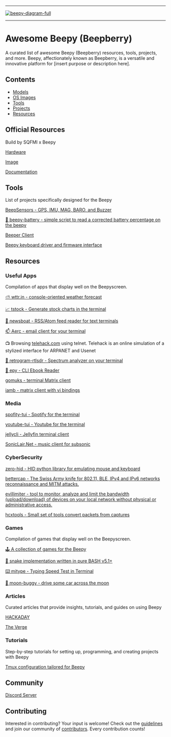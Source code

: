 
<!-- image banner -->
<hr>



<a href="https://github.com/samxplogs/awesome-beepy">
  <img src="https://pbs.twimg.com/media/FxeJng-WcAEHknK?format=jpg&name=4096x4096" align="center" alt="beepy-diagram-full" title="Beepy Shipping">
</a>

<hr>

# Awesome Beepy (Beepberry)

A curated list of awesome Beepy (Beepberry) resources, tools, projects, and more. Beepy, affectionately known as Beepberry, is a versatile and innovative platform for [insert purpose or description here].

## Contents

- [Models](#models)
- [OS Images](#os-images)
- [Tools](#tools)
- [Projects](#projects)
- [Resources](#resources)

## Official Resources
Build by SQFMI x Beepy

[Hardware](https://github.com/sqfmi/beepy-hardware)

[Image](https://github.com/beeper/beepy)

[Documentation](https://github.com/sqfmi/beepy-docs)

<!-- ## OS Images

[Adapted descriptions of OS Images suitable for Beepy, similar to those listed for Raspberry Pi]
-->

## Tools

List of projects specifically designed for the Beepy

[BeepSensors - GPS, IMU, MAG, BARO, and Buzzer](https://github.com/57Bravo/BeepSensors) 

[🔋 beepy-battery - simple script to read a corrected battery percentage on the beepy](https://github.com/strafplanet/beepy-battery)


[Beeper Client](https://github.com/beeper/beepycli)


[Beepy keyboard driver and firmware interface](https://github.com/ardangelo/beepberry-keyboard-driver)

## Resources

### Useful Apps

Compilation of apps that display well on the Beepyscreen.

[⛅ wttr.in - console-oriented weather forecast ](https://github.com/chubin/wttr.in)

[📈 tstock - Generate stock charts in the terminal](https://github.com/Gbox4/tstock)

[📰 newsboat - RSS/Atom feed reader for text terminals](https://github.com/newsboat/newsboat)

[📫 Aerc - email client for your terminal](https://github.com/jvsg/aerc)

📺 Browsing [telehack.com](telehack.com) using telnet. Telehack is an online simulation of a stylized interface for ARPANET and Usenet

[📡 retrogram-rtlsdr - Spectrum analyzer on your terminal](https://github.com/r4d10n/retrogram-rtlsdr)

[📖 epy - CLI Ebook Reader](https://github.com/wustho/epy)

[gomuks - terminal Matrix client](https://github.com/tulir/gomuks) 

[iamb - matrix client with vi bindings](http://iamb.chat) 

### Media

[spofity-tui - Spotify for the terminal](https://github.com/Rigellute/spotify-tui
) 

[youtube-tui - Youtube for the terminal](https://github.com/Siriusmart/youtube-tui
)

[jellycli - Jellyfin terminal client](https://github.com/tryffel/jellycli)

[SonicLair.Net - music client for subsonic](https://github.com/thelinkin3000/SonicLair.Net)





### CyberSecurity

[zero-hid - HID python library for emulating mouse and keyboard](https://github.com/abdallahnatsheh/zero-hid
)

[bettercap - The Swiss Army knife for 802.11, BLE, IPv4 and IPv6 networks reconnaissance and MITM attacks.](https://github.com/bettercap/bettercap)

[evillimiter - tool to monitor, analyze and limit the bandwidth (upload/download) of devices on your local network without physical or administrative access.](https://github.com/bitbrute/evillimiter)

[hcxtools - Small set of tools convert packets from captures ](https://github.com/ZerBea/hcxtools)


### Games

Compilation of games that display well on the Beepyscreen.

[🕹️ A collection of games for the Beepy](https://github.com/chamik/beepy-games?tab=readme-ov-file)

[🐍 snake implementation written in pure BASH v5.1+](https://github.com/wick3dr0se/snake)

[⌨️ mitype - Typing Speed Test in Terminal](https://github.com/Mithil467/mitype)

[🚗 moon-buggy - drive some car across the moon](https://github.com/seehuhn/moon-buggy)





### Articles

Curated articles that provide insights, tutorials, and guides on using Beepy


[HACKADAY](https://hackaday.com/2023/08/07/review-beepy-a-palm-sized-linux-hacking-playground/)

[The Verge](https://www.theverge.com/23727218/beepberry-cyberdeck-mini-computer-raspberry-pi-beeper-messenger)

### Tutorials

Step-by-step tutorials for setting up, programming, and creating projects with Beepy

[Tmux configuration tailored for Beepy ](https://github.com/youngoris/beepy-tmux)

## Community

[Discord Server](https://discord.gg/S55T6TMT2G)







<!--

## Follow

list people worth following on social sites (Twitter, LinkedIn, GitHub, YouTube etc.) 

Who else should we be following!? -->

## Contributing

Interested in contributing? Your input is welcome! Check out the [guidelines](contributing.md) and join our community of [contributors](https://github.com/samxplogs/awesome-beepy/graphs/contributors). Every contribution counts!







